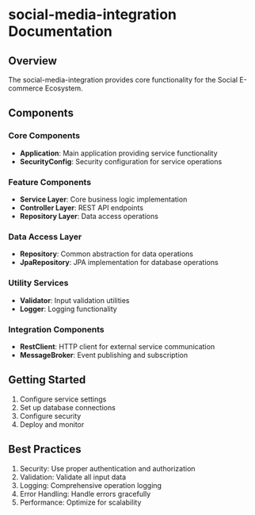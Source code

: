 # social-media-integration Documentation

## Overview
The social-media-integration provides core functionality for the Social E-commerce Ecosystem.

## Components

### Core Components
- **Application**: Main application providing service functionality
- **SecurityConfig**: Security configuration for service operations

### Feature Components
- **Service Layer**: Core business logic implementation
- **Controller Layer**: REST API endpoints
- **Repository Layer**: Data access operations

### Data Access Layer
- **Repository**: Common abstraction for data operations
- **JpaRepository**: JPA implementation for database operations

### Utility Services
- **Validator**: Input validation utilities
- **Logger**: Logging functionality

### Integration Components
- **RestClient**: HTTP client for external service communication
- **MessageBroker**: Event publishing and subscription

## Getting Started
1. Configure service settings
2. Set up database connections
3. Configure security
4. Deploy and monitor

## Best Practices
1. Security: Use proper authentication and authorization
2. Validation: Validate all input data
3. Logging: Comprehensive operation logging
4. Error Handling: Handle errors gracefully
5. Performance: Optimize for scalability
